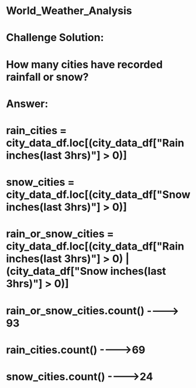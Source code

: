# World_Weather_Analysis

# Challenge Solution:

# How many cities have recorded rainfall or snow?
# Answer:
  # rain_cities = city_data_df.loc[(city_data_df["Rain inches(last 3hrs)"] > 0)]
  # snow_cities = city_data_df.loc[(city_data_df["Snow inches(last 3hrs)"] > 0)]
  # rain_or_snow_cities = city_data_df.loc[(city_data_df["Rain inches(last 3hrs)"] > 0) | (city_data_df["Snow inches(last 3hrs)"] > 0)]
  # rain_or_snow_cities.count() ----> 93
  # rain_cities.count() ---->69
  # snow_cities.count() ---->24
